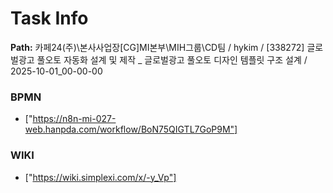 # Task Info

**Path:** 카페24(주)\본사사업장\[CG]MI본부\MIH그룹\CD팀 / hykim / [338272] 글로벌광고 풀오토 자동화 설계 및 제작 _ 글로벌광고 풀오토 디자인 템플릿 구조 설계 / 2025-10-01_00-00-00

### BPMN
- ["https://n8n-mi-027-web.hanpda.com/workflow/BoN75QIGTL7GoP9M"]

### WIKI
- ["https://wiki.simplexi.com/x/-y_Vp"]

